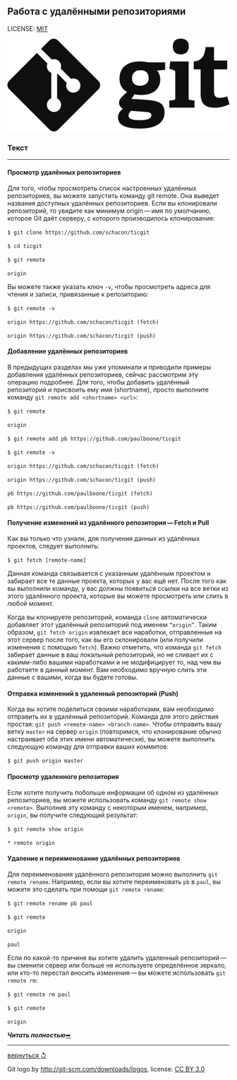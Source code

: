 ## Работа с удалёнными репозиториями

LICENSE: [MIT](./license.md)

![git-logo](./assets/logo.svg)

### **Текст**

---

#### Просмотр удалённых репозиториев
Для того, чтобы просмотреть список настроенных удалённых репозиториев, вы можете запустить команду git remote. Она выведет названия доступных удалённых репозиториев. Если вы клонировали репозиторий, то увидите как минимум origin — имя по умолчанию, которое Git даёт серверу, с которого производилось клонирование:

`$ git clone https://github.com/schacon/ticgit`

`$ cd ticgit`

`$ git remote`

`origin`

Вы можете также указать ключ `-v`, чтобы просмотреть адреса для чтения и записи, привязанные к репозиторию:

`$ git remote -v`

`origin	https://github.com/schacon/ticgit (fetch)`

`origin	https://github.com/schacon/ticgit (push)`

#### Добавление удалённых репозиториев
В предыдущих разделах мы уже упоминали и приводили примеры добавления удалённых репозиториев, сейчас рассмотрим эту операцию подробнее. Для того, чтобы добавить удалённый репозиторий и присвоить ему имя (shortname), просто выполните команду `git remote add <shortname> <url>`:

`$ git remote`

`origin`

`$ git remote add pb https://github.com/paulboone/ticgit`

`$ git remote -v`

`origin	https://github.com/schacon/ticgit (fetch)`

`origin	https://github.com/schacon/ticgit (push)`

`pb	https://github.com/paulboone/ticgit (fetch)`

`pb	https://github.com/paulboone/ticgit (push)`

#### Получение изменений из удалённого репозитория — Fetch и Pull

Как вы только что узнали, для получения данных из удалённых проектов, следует выполнить:

`$ git fetch [remote-name]`

Данная команда связывается с указанным удалённым проектом и забирает все те данные проекта, которых у вас ещё нет. После того как вы выполнили команду, у вас должны появиться ссылки на все ветки из этого удалённого проекта, которые вы можете просмотреть или слить в любой момент.

Когда вы клонируете репозиторий, команда `clone` автоматически добавляет этот удалённый репозиторий под именем `“origin”`. Таким образом, `git fetch origin` извлекает все наработки, отправленные на этот сервер после того, как вы его склонировали (или получили изменения с помощью `fetch`). Важно отметить, что команда `git fetch` забирает данные в ваш локальный репозиторий, но не сливает их с какими-либо вашими наработками и не модифицирует то, над чем вы работаете в данный момент. Вам необходимо вручную слить эти данные с вашими, когда вы будете готовы.

####  Отправка изменений в удаленный репозиторий (Push)

Когда вы хотите поделиться своими наработками, вам необходимо отправить их в удалённый репозиторий. Команда для этого действия простая: `git push <remote-name> <branch-name>`. Чтобы отправить вашу ветку `master` на сервер `origin` (повторимся, что клонирование обычно настраивает оба этих имени автоматически), вы можете выполнить следующую команду для отправки ваших коммитов:

`$ git push origin master`

#### Просмотр удаленного репозитория
Если хотите получить побольше информации об одном из удалённых репозиториев, вы можете использовать команду `git remote show <remote>`. Выполнив эту команду с некоторым именем, например, `origin`, вы получите следующий результат:

`$ git remote show origin`

`* remote origin`

#### Удаление и переименование удалённых репозиториев
Для переименования удалённого репозитория можно вылолнить `git remote rename`. Например, если вы хотите переименовать `pb` в `paul`, вы можете это сделать при помощи `git remote rename`:

`$ git remote rename pb paul`

`$ git remote`

`origin`

`paul`

Если по какой-то причине вы хотите удалить удаленный репозиторий — вы сменили сервер или больше не используете определённое зеркало, или кто-то перестал вносить изменения — вы можете использовать `git remote rm`:

`$ git remote rm paul`

`$ git remote`

`origin`

***Читать полностью***[&#10149;](https://git-scm.com/book/ru/v2/%D0%9E%D1%81%D0%BD%D0%BE%D0%B2%D1%8B-Git-%D0%A1%D0%BE%D0%B7%D0%B4%D0%B0%D0%BD%D0%B8%D0%B5-Git-%D1%80%D0%B5%D0%BF%D0%BE%D0%B7%D0%B8%D1%82%D0%BE%D1%80%D0%B8%D1%8F)

---

[вернуться &#8634;](./basics.md)

Git logo by http://git-scm.com/downloads/logos,
license: [CC BY 3.0](https://creativecommons.org/licenses/by/3.0/)